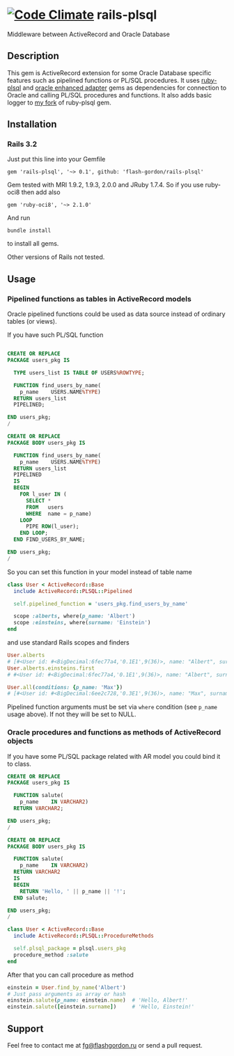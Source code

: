 [![Code Climate](https://codeclimate.com/github/flash-gordon/rails-plsql.png)](https://codeclimate.com/github/flash-gordon/rails-plsql)
rails-plsql
====================================

Middleware between ActiveRecord and Oracle Database

Description
-----------

This gem is ActiveRecord extension for some Oracle Database specific features such as pipelined functions or PL/SQL procedures. It uses [ruby-plsql](https://github.com/rsim/ruby-plsql) and [oracle enhanced adapter](https://github.com/rsim/oracle-enhanced) gems as dependencies for connection to Oracle and calling PL/SQL procedures and functions. It also adds basic logger to [my fork](https://github.com/flash-gordon/ruby-plsql) of ruby-plsql gem.

Installation
------------

### Rails 3.2

Just put this line into your Gemfile

    gem 'rails-plsql', '~> 0.1', github: 'flash-gordon/rails-plsql'

Gem tested with MRI 1.9.2, 1.9.3, 2.0.0 and JRuby 1.7.4. So if you use ruby-oci8 then add also

    gem 'ruby-oci8', '~> 2.1.0'

And run

    bundle install

to install all gems.

Other versions of Rails not tested.

Usage
-----

### Pipelined functions as tables in ActiveRecord models

Oracle pipelined functions could be used as data source instead of ordinary tables (or views).

If you have such PL/SQL function

```sql

CREATE OR REPLACE
PACKAGE users_pkg IS

  TYPE users_list IS TABLE OF USERS%ROWTYPE;

  FUNCTION find_users_by_name(
    p_name    USERS.NAME%TYPE)
  RETURN users_list
  PIPELINED;

END users_pkg;
/

CREATE OR REPLACE
PACKAGE BODY users_pkg IS

  FUNCTION find_users_by_name(
    p_name    USERS.NAME%TYPE)
  RETURN users_list
  PIPELINED
  IS
  BEGIN
    FOR l_user IN (
      SELECT *
      FROM   users
      WHERE  name = p_name)
    LOOP
      PIPE ROW(l_user);
    END LOOP;
  END FIND_USERS_BY_NAME;

END users_pkg;
/
```

So you can set this function in your model instead of table name

```ruby
class User < ActiveRecord::Base
  include ActiveRecord::PLSQL::Pipelined

  self.pipelined_function = 'users_pkg.find_users_by_name'

  scope :alberts, where(p_name: 'Albert')
  scope :einsteins, where(surname: 'Einstein')
end
```

and use standard Rails scopes and finders

```ruby
User.alberts
# [#<User id: #<BigDecimal:6fec77a4,'0.1E1',9(36)>, name: "Albert", surname: "Einstein">]
User.alberts.einsteins.first
# #<User id: #<BigDecimal:6fec77a4,'0.1E1',9(36)>, name: "Albert", surname: "Einstein">

User.all(conditions: {p_name: 'Max'})
# [#<User id: #<BigDecimal:6ee2c728,'0.3E1',9(36)>, name: "Max", surname: "Planck">]
```

Pipelined function arguments must be set via `where` condition (see `p_name` usage above). If not they will be set to NULL.

### Oracle procedures and functions as methods of ActiveRecord objects

If you have some PL/SQL package related with AR model you could bind it to class.

```sql
CREATE OR REPLACE
PACKAGE users_pkg IS

  FUNCTION salute(
    p_name    IN VARCHAR2)
  RETURN VARCHAR2;

END users_pkg;
/

CREATE OR REPLACE
PACKAGE BODY users_pkg IS

  FUNCTION salute(
    p_name    IN VARCHAR2)
  RETURN VARCHAR2
  IS
  BEGIN
    RETURN 'Hello, ' || p_name || '!';
  END salute;

END users_pkg;
/
```

```ruby
class User < ActiveRecord::Base
  include ActiveRecord::PLSQL::ProcedureMethods

  self.plsql_package = plsql.users_pkg
  procedure_method :salute
end
```

After that you can call procedure as method

```ruby
einstein = User.find_by_name('Albert')
# Just pass arguments as array or hash
einstein.salute(p_name: einstein.name)  # 'Hello, Albert!'
einstein.salute([einstein.surname])     # 'Hello, Einstein!'
```

Support
-------

Feel free to contact me at fg@flashgordon.ru or send a pull request.
